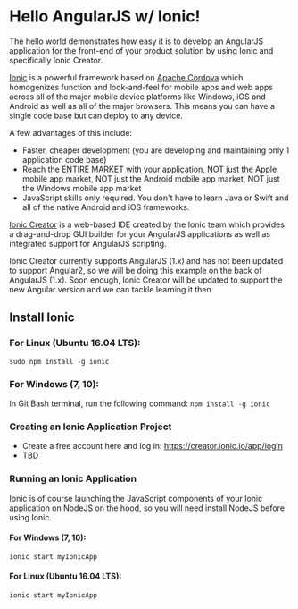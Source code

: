 # Hello AngularJS w/ Ionic!
The hello world demonstrates how easy it is to develop an AngularJS application
for the front-end of your product solution by using Ionic and
specifically Ionic Creator.

[Ionic](https://ionicframework.com/) is a powerful framework based on [Apache Cordova](https://cordova.apache.org/)
which homogenizes function and
look-and-feel for mobile apps and web apps across all of the major
mobile device platforms like Windows, iOS and Android as well as all of the major browsers.
This means you can have a single code base but can deploy to any device.

A few advantages of this include:
-   Faster, cheaper development (you are developing and maintaining only 1 application code base)
-   Reach the ENTIRE MARKET with your application, NOT just the Apple mobile app market, NOT just the Android mobile app market, NOT just the Windows mobile app market
-   JavaScript skills only required. You don't have to learn Java or Swift and all of the native Android and iOS frameworks.

[Ionic Creator](http://ionic.io/products/creator) is a web-based IDE created by the Ionic team which provides
a drag-and-drop GUI builder for your AngularJS applications as well as integrated
support for AngularJS scripting.

Ionic Creator currently supports AngularJS (1.x) and has not been updated to
support Angular2, so we will be doing this example on the
back of AngularJS (1.x).  Soon enough, Ionic Creator will be updated to support
the new Angular version and we can tackle learning it then.

## Install Ionic
### For Linux (Ubuntu 16.04 LTS):
`sudo npm install -g ionic`

### For Windows (7, 10):
In Git Bash terminal, run the following command:
`npm install -g ionic`

### Creating an Ionic Application Project
-   Create a free account here and log in: https://creator.ionic.io/app/login
-   TBD

### Running an Ionic Application
Ionic is of course launching the JavaScript components of your Ionic application
on NodeJS on the hood, so you will need install NodeJS
before using Ionic.

#### For Windows (7, 10):
`ionic start myIonicApp`

#### For Linux (Ubuntu 16.04 LTS):
`ionic start myIonicApp`
